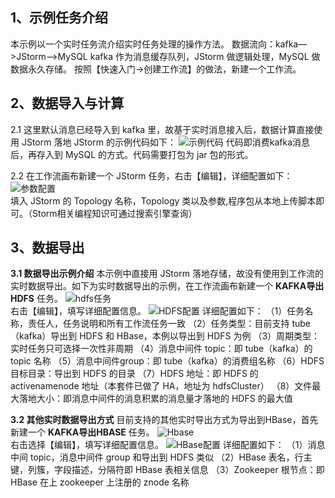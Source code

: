 ## 1、示例任务介绍  ##
本示例以一个实时任务流介绍实时任务处理的操作方法。
数据流向：kafka—>JStorm—>MySQL
kafka 作为消息缓存队列，JStorm 做逻辑处理，MySQL 做数据永久存储。
按照【快速入门->创建工作流】的做法，新建一个工作流。

## 2、数据导入与计算  ##
2.1 这里默认消息已经导入到 kafka 里，故基于实时消息接入后，数据计算直接使用 JStorm 落地
JStorm 的示例代码如下：
![示例代码](https://i.imgur.com/dGFVEVw.png)
代码即消费kafka消息后，再存入到 MySQL 的方式。代码需要打包为 jar 包的形式。

2.2 在工作流画布新建一个 JStorm 任务，右击【编辑】，详细配置如下：
![参数配置](https://i.imgur.com/BdoigtZ.png)    
填入 JStorm 的 Topology 名称，Topology 类以及参数,程序包从本地上传脚本即可。（Storm相关编程知识可通过搜索引擎查询）

## 3、数据导出 ##
**3.1 数据导出示例介绍**
本示例中直接用 JStorm 落地存储，故没有使用到工作流的实时数据导出。如下为实时数据导出的示例，在工作流画布新建一个 **KAFKA导出HDFS** 任务。
![hdfs任务](https://i.imgur.com/iZ3QhgD.png)    
右击【编辑】，填写详细配置信息。
![HDFS配置](https://i.imgur.com/LyY97dY.png)
详细配置如下：
（1）任务名称，责任人，任务说明和所有工作流任务一致
（2）任务类型：目前支持 tube（kafka）导出到 HDFS 和 HBase，本例以导出到 HDFS 为例
（3）周期类型：实时任务只可选择一次性非周期
（4）消息中间件 topic：即 tube（kafka）的 topic 名称
（5）消息中间件group：即 tube（kafka）的消费组名称
（6）HDFS 目标目录：导出到 HDFS 的目录
（7）HDFS 地址：即 HDFS 的 activenamenode 地址（本套件已做了 HA，地址为 hdfsCluster）
（8）文件最大落地大小：即消息中间件的消息积累的消息量才落地的 HDFS 的最大值

**3.2 其他实时数据导出方式**
目前支持的其他实时导出方式为导出到HBase，首先新建一个 **KAFKA导出HBASE**  任务。
![Hbase](https://i.imgur.com/aVX0wpD.png)     
右击选择【编辑】，填写详细配置信息。
![HBase配置](https://i.imgur.com/LVnf7NC.png)
详细配置如下：
（1）消息中间 topic，消息中间件 group 和导出到 HDFS 类似
（2）HBase 表名，行主键，列簇，字段描述，分隔符即 HBase 表相关信息
（3）Zookeeper 根节点：即 HBase 在上 zookeeper 上注册的 znode 名称
